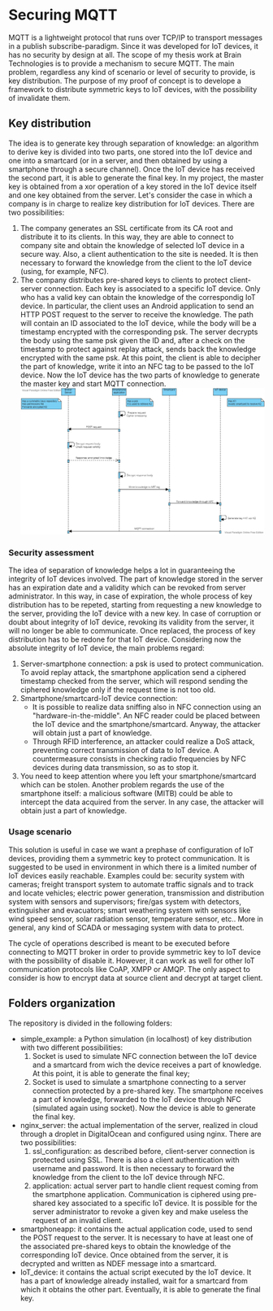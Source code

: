 # Securing MQTT
MQTT is a lightweight protocol that runs over TCP/IP to transport messages in a publish subscribe-paradigm. Since it was developed for IoT devices, it has no security by design at all. The scope of my thesis work at Brain Technologies is to provide a mechanism to secure MQTT. The main problem, regardless any kind of scenario or level of security to provide, is key distribution. The purpose of my proof of concept is to develope a framework to distribute symmetric keys to IoT devices, with the possibility of invalidate them.

## Key distribution
The idea is to generate key through separation of knowledge: an algorithm to derive key is divided into two parts, one stored into the IoT device and one into a smartcard (or in a server, and then obtained by using a smartphone through a secure channel). Once the IoT device has received the second part, it is able to generate the final key. In my project, the master key is obtained from a xor operation of a key stored in the IoT device itself and one key obtained from the server. 
Let's consider the case in which a company is in charge to realize key distribution for IoT devices. There are two possibilities: 
1. The company generates an SSL certificate from its CA root and distribute it to its clients. In this way, they are able to connect to company site and obtain the knowledge of selected IoT device in a secure way. Also, a client authentication to the site is needed. It is then necessary to forward the knowledge from the client to the IoT device (using, for example, NFC).
2. The company distributes pre-shared keys to clients to protect client-server connection. Each key is associated to a specific IoT device. Only who has a valid key can obtain the knowledge of the correspondig IoT device. In particular, the client uses an Android application to send an HTTP POST request to the server to receive the knowledge. The path will contain an ID associated to the IoT device, while the body will be a timestamp encrypted with the corresponding psk. The server decrypts the body using the same psk given the ID and, after a check on the timestamp to protect against replay attack, sends back the knowledge encrypted with the same psk. At this point, the client is able to decipher the part of knowledge, write it into an NFC tag to be passed to the IoT device. Now the IoT device has the two parts of knowledge to generate the master key and start MQTT connection. ![diagram](./diagram.jpg)

### Security assessment
The idea of separation of knowledge helps a lot in guaranteeing the integrity of IoT devices involved. The part of knowledge stored in the server has an expiration date and a validity which can be revoked from server administrator. In this way, in case of expiration, the whole process of key distribution has to be repeted, starting from requesting a new knowledge to the server, providing the IoT device with a new key. In case of corruption or doubt about integrity of IoT device, revoking its validity from the server, it will no longer be able to communicate. Once replaced, the process of key distribution has to be redone for that IoT device. 
Considering now the absolute integrity of IoT device, the main problems regard:
1. Server-smartphone connection: a psk is used to protect communication. To avoid replay attack, the smartphone application send a ciphered timestamp checked from the server, which will respond sending the ciphered knowledge only if the request time is not too old.
2. Smartphone/smartcard-IoT device connection: 
    * It is possible to realize data sniffing also in NFC connection using an "hardware-in-the-middle". An NFC reader could be placed between the IoT device and the smartphone/smartcard. Anyway, the attacker will obtain just a part of knowledge.
    * Through RFID interference, an attacker could realize a DoS attack, preventing correct transmission of data to IoT device. A countermeasure consists in checking radio frequencies by NFC devices during data transmission, so as to stop it. 
3. You need to keep attention where you left your smartphone/smartcard which can be stolen. Another problem regards the use of the smartphone itself: a malicious software (MITB) could be able to intercept the data acquired from the server. In any case, the attacker will obtain just a part of knowledge.

### Usage scenario
This solution is useful in case we want a prephase of configuration of IoT devices, providing them a symmetric key to protect communication. It is suggested to be used in environment in which there is a limited number of IoT devices easily reachable. Examples could be: security system with cameras; freight transport system to automate traffic signals and to track and locate vehicles; electric power generation, transmission and distribution system with sensors and supervisors; fire/gas system with detectors, extinguisher and evacuators; smart weathering system with sensors like wind speed sensor, solar radiation sensor, temperature sensor, etc.. More in general, any kind of SCADA or messaging system with data to protect.

The cycle of operations described is meant to be executed before connecting to MQTT broker in order to provide symmetric key to IoT device with the possibility of disable it. However, it can work as well for other IoT communication protocols like CoAP, XMPP or AMQP. The only aspect to consider is how to encrypt data at source client and decrypt at target client.

## Folders organization
The repository is divided in the following folders:
* simple_example: a Python simulation (in localhost) of key distribution with two different possibilities:
    1. Socket is used to simulate NFC connection between the IoT device and a smartcard from wich the device receives a part of knowledge. At this point, it is able to generate the final key;
    2. Socket is used to simulate a smartphone connecting to a server connection protected by a pre-shared key. The smartphone receives a part of knowledge, forwarded to the IoT device through NFC (simulated again using socket). Now the device is able to generate the final key.
* nginx_server: the actual implementation of the server, realized in cloud through a droplet in DigitalOcean and configured using nginx. There are two possibilities: 
    1. ssl_configuration: as described before, client-server connection is protected using SSL. There is also a client authentication with username and password. It is then necessary to forward the knowledge from the client to the IoT device through NFC.
    2. application: actual server part to handle client request coming from the smartphone application. Communication is ciphered using pre-shared key associated to a specific IoT device. It is possible for the server administrator to revoke a given key and make useless the request of an invalid client.
* smartphoneapp: it contains the actual application code, used to send the POST request to the server. It is necessary to have at least one of the associated pre-shared keys to obtain the knowledge of the corresponding IoT device. Once obtained from the server, it is decrypted and written as NDEF message into a smartcard. 
* IoT_device: it contains the actual script executed by the IoT device. It has a part of knowledge already installed, wait for a smartcard from which it obtains the other part. Eventually, it is able to generate the final key.

